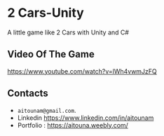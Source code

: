 # 2 Cars-Unity

A little  game like 2 Cars with Unity and C#

## Video Of The Game

https://www.youtube.com/watch?v=lWh4vwmJzFQ

## Contacts

*  `aitounam@gmail.com`.
*  Linkedin https://www.linkedin.com/in/aitounam
*  Portfolio : https://aitouna.weebly.com/